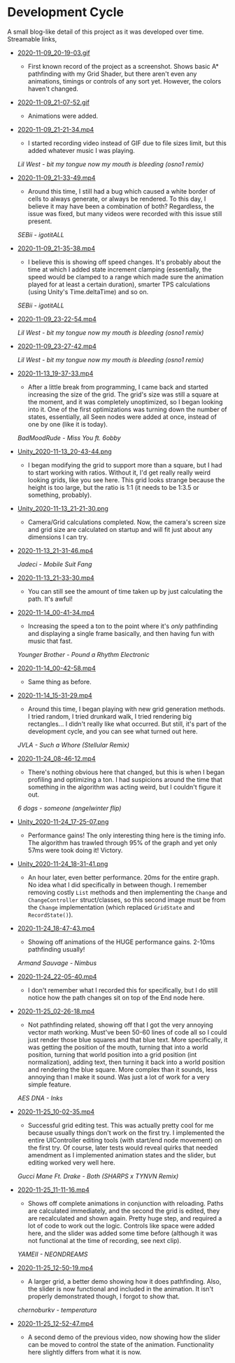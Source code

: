 # Development Cycle

A small blog-like detail of this project as it was developed over time. Streamable links,   

- [2020-11-09_20-19-03.gif](https://streamable.com/cttb84)
    - First known record of the project as a screenshot. Shows basic A* pathfinding with my Grid Shader, but there aren't even any animations, timings or controls of any sort yet.
    However, the colors haven't changed.
- [2020-11-09_21-07-52.gif](https://streamable.com/scr4o1)
    - Animations were added.
- [2020-11-09_21-21-34.mp4](https://streamable.com/bzjg9g)
    - I started recording video instead of GIF due to file sizes limit, but this added whatever music I was playing.

    *Lil West - bit my tongue now my mouth is bleeding (osno1 remix)*
- [2020-11-09_21-33-49.mp4](https://streamable.com/zl61zg)
    - Around this time, I still had a bug which caused a white border of cells to always generate, or always be rendered. To this day, I believe it may have been a combination of both?
    Regardless, the issue was fixed, but many videos were recorded with this issue still present.

    *SEBii - igotitALL*
- [2020-11-09_21-35-38.mp4](https://streamable.com/aw1gu9)
    - I believe this is showing off speed changes. It's probably about the time at which I added state increment clamping (essentially, the speed would be clamped to a range which made sure the animation played for at least a certain duration), smarter TPS calculations (using Unity's Time.deltaTime) and so on.

    *SEBii - igotitALL*
- [2020-11-09_23-22-54.mp4](https://streamable.com/3lck7i)

    *Lil West - bit my tongue now my mouth is bleeding (osno1 remix)*
- [2020-11-09_23-27-42.mp4](https://streamable.com/lzejk5)

    *Lil West - bit my tongue now my mouth is bleeding (osno1 remix)*
- [2020-11-13_19-37-33.mp4](https://streamable.com/u5mn0g)
    - After a little break from programming, I came back and started increasing the size of the grid.
    The grid's size was still a square at the moment, and it was completely unoptimized, so I began looking into it.
    One of the first optimizations was turning down the number of states, essentially, all Seen nodes were added at once, instead of one by one (like it is today).

    *BadMoodRude - Miss You ft. 6obby*
- [Unity_2020-11-13_20-43-44.png](https://i.imgur.com/S7x7oDl.png)
    - I began modifying the grid to support more than a square, but I had to start working with ratios. Without it, I'd get really really weird looking grids, like you see here.
    This grid looks strange because the height is too large, but the ratio is 1:1 (it needs to be 1:3.5 or something, probably).
- [Unity_2020-11-13_21-21-30.png](https://i.imgur.com/AnGfXIp.png)
    - Camera/Grid calculations completed. Now, the camera's screen size and grid size are calculated on startup and will fit just about any dimensions I can try.
- [2020-11-13_21-31-46.mp4](https://streamable.com/di62yf)

    *Jadeci - Mobile Suit Fang*
- [2020-11-13_21-33-30.mp4](https://streamable.com/bxvmml)
    - You can still see the amount of time taken up by just calculating the path. It's awful!
- [2020-11-14_00-41-34.mp4](https://streamable.com/a2ihay)
    - Increasing the speed a ton to the point where it's *only* pathfinding and displaying a single frame basically, and then having fun with music that fast.

    *Younger Brother - Pound a Rhythm Electronic*
- [2020-11-14_00-42-58.mp4](https://streamable.com/e5yigq)
    - Same thing as before.
- [2020-11-14_15-31-29.mp4](https://streamable.com/fi2nld)
    - Around this time, I began playing with new grid generation methods. I tried random, I tried drunkard walk, I tried rendering big rectangles... I didn't really like what occurred.
    But still, it's part of the development cycle, and you can see what turned out here.

    *JVLA - Such a Whore (Stellular Remix)*
- [2020-11-24_08-46-12.mp4](https://streamable.com/ldbfyh)
    - There's nothing obvious here that changed, but this is when I began profiling and optimizing a ton. I had suspicions around the time that something in the algorithm was acting weird, but I couldn't figure it out.

    *6 dogs - someone (angelwinter flip)*
- [Unity_2020-11-24_17-25-07.png](https://i.imgur.com/nC9mlKf.png)
    - Performance gains! The only interesting thing here is the timing info. The algorithm has trawled through 95% of the graph and yet only 57ms were took doing it! Victory.
- [Unity_2020-11-24_18-31-41.png](https://i.imgur.com/aQmDS5z.png)
    - An hour later, even better performance. 20ms for the entire graph. No idea what I did specifically in between though. I remember removing costly `List` methods and then implementing the `Change` and `ChangeController` struct/classes, so this second image must be from the `Change` implementation (which replaced `GridState` and `RecordState()`).
- [2020-11-24_18-47-43.mp4](https://streamable.com/q656da)
    - Showing off animations of the HUGE performance gains. 2-10ms pathfinding usually!

    *Armand Sauvage - Nimbus*
- [2020-11-24_22-05-40.mp4](https://streamable.com/l186tk)
    - I don't remember what I recorded this for specifically, but I do still notice how the path changes sit on top of the End node here.
- [2020-11-25_02-26-18.mp4](https://streamable.com/8rmoeh)
    - Not pathfinding related, showing off that I got the very annoying vector math working. Must've been 50-60 lines of code all so I could just render those blue squares and that blue text.
    More specifically, it was getting the position of the mouth, turning that into a world position, turning that world position into a grid position (int normalization), adding text,  then turning it back into a world position and rendering the blue square. More complex than it sounds, less annoying than I make it sound. Was just a lot of work for a very simple feature.

    *AES DNA - Inks*
- [2020-11-25_10-02-35.mp4](https://streamable.com/u1exn3)
    - Successful grid editing test. This was actually pretty cool for me because usually things don't work on the first try. I implemented the entire UIController editing tools (with start/end node movement) on the first try.
    Of course, later tests would reveal quirks that needed amendment as I implemented animation states and the slider, but editing worked very well here.

    *Gucci Mane Ft. Drake - Both (SHARPS x TYNVN Remix)*
- [2020-11-25_11-11-16.mp4](https://streamable.com/o0iavu)
    - Shows off complete animations in conjunction with reloading. Paths are calculated immediately, and the second the grid is edited, they are recalculated and shown again. Pretty huge step, and required a lot of code to work out the logic. Controls like space were added here, and the slider was added some time before (although it was not functional at the time of recording, see next clip).

    *YAMEII - NEONDREAMS*
- [2020-11-25_12-50-19.mp4](https://streamable.com/3wsxn0)
    - A larger grid, a better demo showing how it does pathfinding. Also, the slider is now functional and included in the animation. It isn't properly demonstrated though, I forgot to show that.

    *chernoburkv - temperatura*
- [2020-11-25_12-52-47.mp4](https://streamable.com/1p1hpy)
    - A second demo of the previous video, now showing how the slider can be moved to control the state of the animation. Functionality here slightly differs from what it is now.

